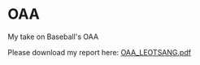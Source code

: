 # OAA
 My take on Baseball's OAA


Please download my report here:
[OAA_LEOTSANG.pdf](https://render.githubusercontent.com/view/pdf?color_mode=dark&commit=62833b88322ac6de05b8fd907f3406375d0406e4&enc_url=68747470733a2f2f7261772e67697468756275736572636f6e74656e742e636f6d2f4c656f2d5473616e672f4f41412f363238333362383833323261633664653035623866643930376633343036333735643034303665342f4c454f5f5453414e475f4f41412e706466&nwo=Leo-Tsang%2FOAA&path=LEO_TSANG_OAA.pdf&repository_id=335013343&repository_type=Repository#594e246d-7f08-484a-8567-6d853ea23906)
